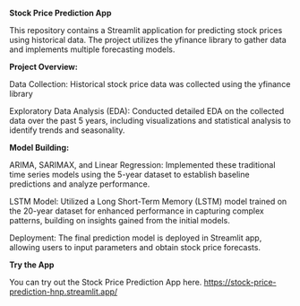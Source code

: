 **Stock Price Prediction App**

This repository contains a Streamlit application for predicting stock prices using historical data. The project utilizes the yfinance library to gather data and implements multiple forecasting models.

**Project Overview:**

Data Collection: Historical stock price data was collected using the yfinance library

Exploratory Data Analysis (EDA): Conducted detailed EDA on the collected data over the past 5 years, including visualizations and statistical analysis to identify trends and seasonality.

**Model Building:**

ARIMA, SARIMAX, and Linear Regression: Implemented these traditional time series models using the 5-year dataset to establish baseline predictions and analyze performance.

LSTM Model: Utilized a Long Short-Term Memory (LSTM) model trained on the 20-year dataset for enhanced performance in capturing complex patterns, building on insights gained from the initial models.

Deployment: The final prediction model is deployed in Streamlit app, allowing users to input parameters and obtain stock price forecasts.

**Try the App**

You can try out the Stock Price Prediction App here.  <https://stock-price-prediction-hnp.streamlit.app/>
